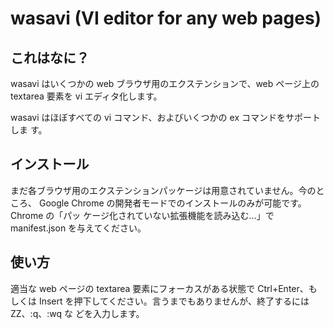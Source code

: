 wasavi (VI editor for any web pages)
====================================

これはなに？
------------

wasavi はいくつかの web ブラウザ用のエクステンションで、web ページ上の textarea 
要素を vi エディタ化します。

wasavi はほぼすべての vi コマンド、およびいくつかの ex コマンドをサポートしま
す。



インストール
------------

まだ各ブラウザ用のエクステンションパッケージは用意されていません。今のところ、
Google Chrome の開発者モードでのインストールのみが可能です。Chrome の「パッ
ケージ化されていない拡張機能を読み込む...」で manifest.json を与えてください。



使い方
------

適当な web ページの textarea 要素にフォーカスがある状態で Ctrl+Enter、もしくは
Insert を押下してください。言うまでもありませんが、終了するには ZZ、:q、:wq な
どを入力します。


